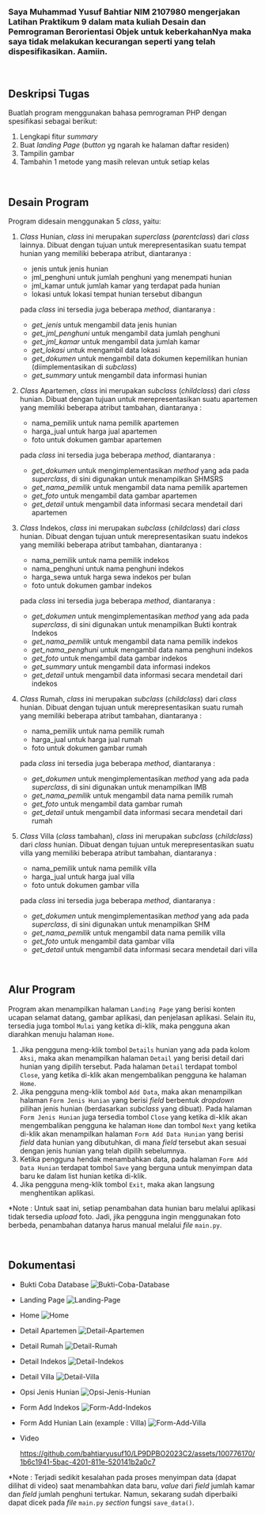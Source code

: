 ### Saya Muhammad Yusuf Bahtiar NIM 2107980 mengerjakan Latihan Praktikum 9 dalam mata kuliah Desain dan Pemrograman Berorientasi Objek untuk keberkahanNya maka saya tidak melakukan kecurangan seperti yang telah dispesifikasikan. Aamiin.

<br>

## Deskripsi Tugas

Buatlah program menggunakan bahasa pemrograman PHP dengan spesifikasi sebagai berikut:

1. Lengkapi fitur *summary*
2. Buat *landing Page* (*button* yg ngarah ke halaman daftar residen)
3. Tampilin gambar
4. Tambahin 1 metode yang masih relevan untuk setiap kelas

<br>

## Desain Program

Program didesain menggunakan 5 *class*, yaitu:

1. *Class* Hunian, *class* ini merupakan *superclass* (*parentclass*) dari *class* lainnya. Dibuat dengan tujuan untuk merepresentasikan suatu tempat hunian yang memiliki beberapa atribut, diantaranya :

   - jenis untuk jenis hunian
   - jml_penghuni untuk jumlah penghuni yang menempati hunian
   - jml_kamar untuk jumlah kamar yang terdapat pada hunian
   - lokasi untuk lokasi tempat hunian tersebut dibangun

   pada *class* ini tersedia juga beberapa *method*, diantaranya :

   - *get_jenis* untuk mengambil data jenis hunian
   - *get_jml_penghuni* untuk mengambil data jumlah penghuni
   - *get_jml_kamar* untuk mengambil data jumlah kamar
   - *get_lokasi* untuk mengambil data lokasi
   - *get_dokumen* untuk mengambil data dokumen kepemilikan hunian (diimplementasikan di *subclass*)
   - *get_summary* untuk mengambil data informasi hunian

2. *Class* Apartemen, *class* ini merupakan *subclass* (*childclass*) dari *class* hunian. Dibuat dengan tujuan untuk merepresentasikan suatu apartemen yang memiliki beberapa atribut tambahan, diantaranya :

   - nama_pemilik untuk nama pemilik apartemen
   - harga_jual untuk harga jual apartemen
   - foto untuk dokumen gambar apartemen

   pada *class* ini tersedia juga beberapa *method*, diantaranya :

   - *get_dokumen* untuk mengimplementasikan *method* yang ada pada *superclass*, di sini digunakan untuk menampilkan SHMSRS
   - *get_nama_pemilik* untuk mengambil data nama pemilik apartemen
   - *get_foto* untuk mengambil data gambar apartemen
   - *get_detail* untuk mengambil data informasi secara mendetail dari apartemen

3. *Class* Indekos, *class* ini merupakan *subclass* (*childclass*) dari *class* hunian. Dibuat dengan tujuan untuk merepresentasikan suatu indekos yang memiliki beberapa atribut tambahan, diantaranya :

   - nama_pemilik untuk nama pemilik indekos
   - nama_penghuni untuk nama penghuni indekos
   - harga_sewa untuk harga sewa indekos per bulan
   - foto untuk dokumen gambar indekos

   pada *class* ini tersedia juga beberapa *method*, diantaranya :

   - *get_dokumen* untuk mengimplementasikan *method* yang ada pada *superclass*, di sini digunakan untuk menampilkan Bukti kontrak Indekos
   - *get_nama_pemilik* untuk mengambil data nama pemilik indekos
   - *get_nama_penghuni* untuk mengambil data nama penghuni indekos
   - *get_foto* untuk mengambil data gambar indekos
   - *get_summary* untuk mengambil data informasi indekos
   - *get_detail* untuk mengambil data informasi secara mendetail dari indekos

4. *Class* Rumah, *class* ini merupakan *subclass* (*childclass*) dari *class* hunian. Dibuat dengan tujuan untuk merepresentasikan suatu rumah yang memiliki beberapa atribut tambahan, diantaranya :

   - nama_pemilik untuk nama pemilik rumah
   - harga_jual untuk harga jual rumah
   - foto untuk dokumen gambar rumah

   pada *class* ini tersedia juga beberapa *method*, diantaranya :

   - *get_dokumen* untuk mengimplementasikan *method* yang ada pada *superclass*, di sini digunakan untuk menampilkan IMB
   - *get_nama_pemilik* untuk mengambil data nama pemilik rumah
   - *get_foto* untuk mengambil data gambar rumah
   - *get_detail* untuk mengambil data informasi secara mendetail dari rumah

5. *Class* Villa (*class* tambahan), *class* ini merupakan *subclass* (*childclass*) dari *class* hunian. Dibuat dengan tujuan untuk merepresentasikan suatu villa yang memiliki beberapa atribut tambahan, diantaranya :

   - nama_pemilik untuk nama pemilik villa
   - harga_jual untuk harga jual villa
   - foto untuk dokumen gambar villa

   pada *class* ini tersedia juga beberapa *method*, diantaranya :

   - *get_dokumen* untuk mengimplementasikan *method* yang ada pada *superclass*, di sini digunakan untuk menampilkan SHM
   - *get_nama_pemilik* untuk mengambil data nama pemilik villa
   - *get_foto* untuk mengambil data gambar villa
   - *get_detail* untuk mengambil data informasi secara mendetail dari villa

<br>

## Alur Program

Program akan menampilkan halaman `Landing Page` yang berisi konten ucapan selamat datang, gambar aplikasi, dan penjelasan aplikasi. Selain itu, tersedia juga tombol `Mulai` yang ketika di-klik, maka pengguna akan diarahkan menuju halaman `Home`.

1. Jika pengguna meng-klik tombol `Details` hunian yang ada pada kolom `Aksi`, maka akan menampilkan halaman `Detail` yang berisi detail dari hunian yang dipilih tersebut. Pada halaman `Detail` terdapat tombol `Close`, yang ketika di-klik akan mengembalikan pengguna ke halaman `Home`.
2. Jika pengguna meng-klik tombol `Add Data`, maka akan menampilkan halaman `Form Jenis Hunian` yang berisi *field* berbentuk *dropdown* pilihan jenis hunian (berdasarkan *subclass* yang dibuat). Pada halaman `Form Jenis Hunian` juga tersedia tombol `Close` yang ketika di-klik akan mengembalikan pengguna ke halaman `Home` dan tombol `Next` yang ketika di-klik akan menampilkan halaman `Form Add Data Hunian` yang berisi *field* data hunian yang dibutuhkan, di mana *field* tersebut akan sesuai dengan jenis hunian yang telah dipilih sebelumnya.
3. Ketika pengguna hendak menambahkan data, pada halaman `Form Add Data Hunian` terdapat tombol `Save` yang berguna untuk menyimpan data baru ke dalam list hunian ketika di-klik.
4. Jika pengguna meng-klik tombol `Exit`, maka akan langsung menghentikan aplikasi.

\*Note : Untuk saat ini, setiap penambahan data hunian baru melalui aplikasi tidak tersedia *upload* foto. Jadi, jika pengguna ingin menggunakan foto berbeda, penambahan datanya harus manual melalui *file* `main.py`.

<br>

## Dokumentasi

- Bukti Coba Database
  ![Bukti-Coba-Database](https://github.com/bahtiaryusuf10/LP9DPBO2023C2/assets/100776170/41cc384a-abe4-4954-9f1f-26eb6a7037b2)

- Landing Page
  ![Landing-Page](https://github.com/bahtiaryusuf10/LP9DPBO2023C2/assets/100776170/efb97d6d-c458-426a-8056-661dff706816)

- Home
  ![Home](https://github.com/bahtiaryusuf10/LP9DPBO2023C2/assets/100776170/9f3e4d4a-9773-407c-aef0-1eb949ea4f19)

- Detail Apartemen
  ![Detail-Apartemen](https://github.com/bahtiaryusuf10/LP9DPBO2023C2/assets/100776170/fbdc22b9-bb7a-489f-bcaa-7b2235ea5a0d)

- Detail Rumah
  ![Detail-Rumah](https://github.com/bahtiaryusuf10/LP9DPBO2023C2/assets/100776170/bf361836-c01a-4edb-9d89-8d34fed0d696)

- Detail Indekos
  ![Detail-Indekos](https://github.com/bahtiaryusuf10/LP9DPBO2023C2/assets/100776170/5d70f1ed-6c2d-4ecc-8962-5fbe91d545e1)

- Detail Villa
  ![Detail-Villa](https://github.com/bahtiaryusuf10/LP9DPBO2023C2/assets/100776170/67651fb6-bdc8-4fe3-9a42-9ef5824d65ce)

- Opsi Jenis Hunian
  ![Opsi-Jenis-Hunian](https://github.com/bahtiaryusuf10/LP9DPBO2023C2/assets/100776170/1ffe77d5-49eb-49f7-9ff8-27c008c26768)

- Form Add Indekos
  ![Form-Add-Indekos](https://github.com/bahtiaryusuf10/LP9DPBO2023C2/assets/100776170/86e70248-a110-4d8c-a7dc-cf45a401695c)

- Form Add Hunian Lain (example : Villa)
  ![Form-Add-Villa](https://github.com/bahtiaryusuf10/LP9DPBO2023C2/assets/100776170/bcd1d37b-7305-421a-ab61-3cf0b3a6c8dc)

- Video

  https://github.com/bahtiaryusuf10/LP9DPBO2023C2/assets/100776170/1b6c1941-5bac-4201-811e-520141b2a0c7


\*Note : Terjadi sedikit kesalahan pada proses menyimpan data (dapat dilihat di video) saat menambahkan data baru, *value* dari *field* jumlah kamar dan *field* jumlah penghuni tertukar. Namun, sekarang sudah diperbaiki dapat dicek pada *file* `main.py` *section* fungsi `save_data()`.
